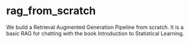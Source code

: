 # rag_from_scratch
We build a Retrieval Augmented Generation Pipeline from scratch. It is a basic RAG for chatting with the book Introduction to Statistical Learning.
